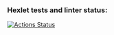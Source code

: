 ### Hexlet tests and linter status:
[![Actions Status](https://github.com/minchenkors/data-analytics-project-96/actions/workflows/hexlet-check.yml/badge.svg)](https://github.com/minchenkors/data-analytics-project-96/actions)